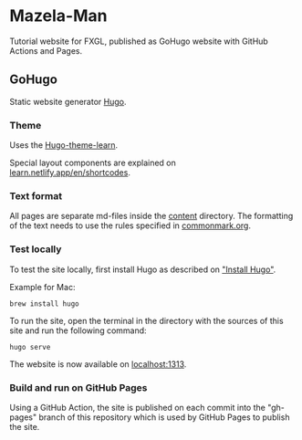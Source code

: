 # Mazela-Man

Tutorial website for FXGL, published as GoHugo website with GitHub Actions and Pages.

## GoHugo

Static website generator [Hugo](https://gohugo.io/).

### Theme

Uses the [Hugo-theme-learn](https://learn.netlify.app/en/).

Special layout components are explained on [learn.netlify.app/en/shortcodes](https://learn.netlify.app/en/shortcodes/notice/).

### Text format

All pages are separate md-files inside the [content](content/) directory. The formatting
of the text needs to use the rules specified in [commonmark.org](https://spec.commonmark.org/0.29/).

### Test locally

To test the site locally, first install Hugo as described on ["Install Hugo"](https://gohugo.io/getting-started/installing/).

Example for Mac:

```
brew install hugo
```

To run the site, open the terminal in the directory with the sources of this site and run the following command:

```
hugo serve
```

The website is now available on [localhost:1313](http://localhost:1313/).

### Build and run on GitHub Pages

Using a GitHub Action, the site is published on each commit into the "gh-pages" branch of this repository which is used
by GitHub Pages to publish the site.
